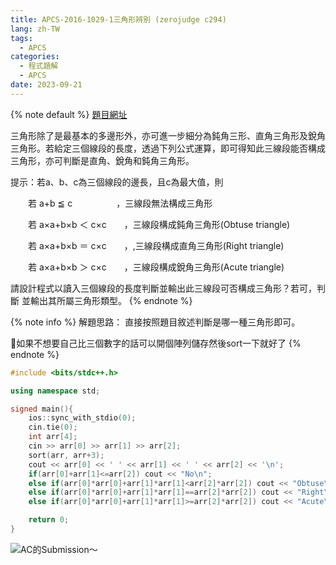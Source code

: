 ```yaml
---
title: APCS-2016-1029-1三角形辨別 (zerojudge c294)
lang: zh-TW
tags:
  - APCS
categories:
  - 程式題解
  - APCS
date: 2023-09-21
---
```


{% note default %}
[題目網址](https://zerojudge.tw/ShowProblem?problemid=c294)

三角形除了是最基本的多邊形外，亦可進一步細分為鈍角三形、直角三角形及銳角三角形。若給定三個線段的長度，透過下列公式運算，即可得知此三線段能否構成三角形，亦可判斷是直角、銳角和鈍角三角形。

提示：若a、b、c為三個線段的邊長，且c為最大值，則

　　若 a+b ≦ c　　　　　，三線段無法構成三角形

　　若 a×a+b×b ＜ c×c　　，三線段構成鈍角三角形(Obtuse triangle)

　　若 a×a+b×b ＝ c×c　　，,三線段構成直角三角形(Right triangle)

　　若 a×a+b×b ＞ c×c　　，三線段構成銳角三角形(Acute triangle)

請設計程式以讀入三個線段的長度判斷並輸出此三線段可否構成三角形？若可，判斷 並輸出其所屬三角形類型。
{% endnote %}
<!--more-->

{% note info %}
解題思路：
直接按照題目敘述判斷是哪一種三角形即可。

🌟如果不想要自己比三個數字的話可以開個陣列儲存然後sort一下就好了
{% endnote %}

```c++ 三角形辨別
#include <bits/stdc++.h>

using namespace std;

signed main(){
    ios::sync_with_stdio(0);
    cin.tie(0);
    int arr[4];
    cin >> arr[0] >> arr[1] >> arr[2];
    sort(arr, arr+3);
    cout << arr[0] << ' ' << arr[1] << ' ' << arr[2] << '\n';
    if(arr[0]+arr[1]<=arr[2]) cout << "No\n";
    else if(arr[0]*arr[0]+arr[1]*arr[1]<arr[2]*arr[2]) cout << "Obtuse\n";
    else if(arr[0]*arr[0]+arr[1]*arr[1]==arr[2]*arr[2]) cout << "Right\n";
    else if(arr[0]*arr[0]+arr[1]*arr[1]>=arr[2]*arr[2]) cout << "Acute\n";

    return 0;
}

```

![AC的Submission～](https://i.imgur.com/Sb1KHnS.png)
